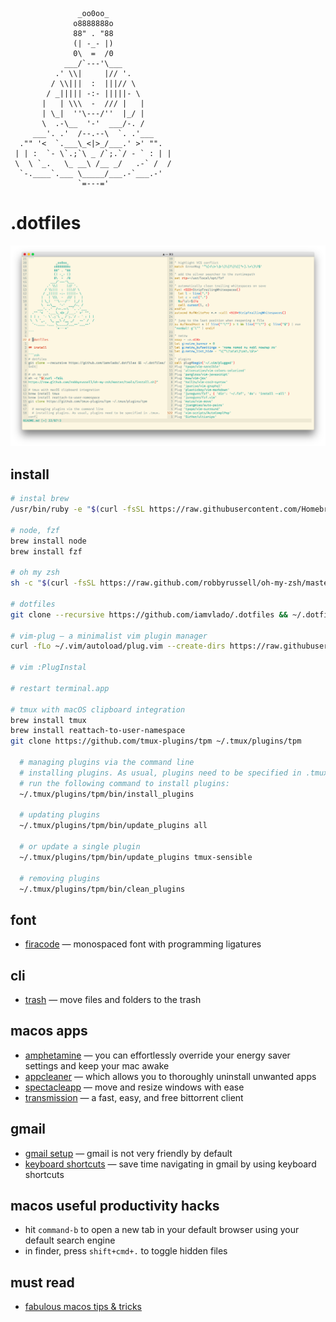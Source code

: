 ```
               _oo0oo_
              o8888888o
              88" . "88
              (| -_- |)
              0\  =  /0
            ___/`---'\___
          .' \\|     |// '.
         / \\|||  :  |||// \
        / _||||| -:- |||||- \
       |   | \\\  -  /// |   |
       | \_|  ''\---/''  |_/ |
       \  .-\__  '-'  ___/-. /
     ___'. .'  /--.--\  `. .'___
  ."" '<  `.___\_<|>_/___.' >' "".
 | | :  `- \`.;`\ _ /`;.`/ - ` : | |
 \  \ `_.   \_ __\ /__ _/   .-` /  /
  `-.____`.___ \_____/___.-`___.-'
               `=---='
```

# .dotfiles

![preview](./screenshots/preview.png)

## install

```zsh
# instal brew
/usr/bin/ruby -e "$(curl -fsSL https://raw.githubusercontent.com/Homebrew/install/master/install)"

# node, fzf
brew install node
brew install fzf

# oh my zsh
sh -c "$(curl -fsSL https://raw.github.com/robbyrussell/oh-my-zsh/master/tools/install.sh)"

# dotfiles
git clone --recursive https://github.com/iamvlado/.dotfiles && ~/.dotfiles/init

# vim-plug — a minimalist vim plugin manager
curl -fLo ~/.vim/autoload/plug.vim --create-dirs https://raw.githubusercontent.com/junegunn/vim-plug/master/plug.vim

# vim :PlugInstal

# restart terminal.app

# tmux with macOS clipboard integration
brew install tmux
brew install reattach-to-user-namespace
git clone https://github.com/tmux-plugins/tpm ~/.tmux/plugins/tpm

  # managing plugins via the command line
  # installing plugins. As usual, plugins need to be specified in .tmux.conf.
  # run the following command to install plugins:
  ~/.tmux/plugins/tpm/bin/install_plugins

  # updating plugins
  ~/.tmux/plugins/tpm/bin/update_plugins all

  # or update a single plugin
  ~/.tmux/plugins/tpm/bin/update_plugins tmux-sensible

  # removing plugins
  ~/.tmux/plugins/tpm/bin/clean_plugins
```

## font
+ [firacode](https://github.com/tonsky/FiraCode) — monospaced font with programming ligatures

## cli
+ [trash](https://github.com/sindresorhus/trash-cli) — move files and folders to the trash

## macos apps
+ [amphetamine](https://itunes.apple.com/app/amphetamine/id937984704?mt=12) — you can effortlessly override your energy saver settings and keep your mac awake
+ [appcleaner](https://freemacsoft.net/appcleaner/) — which allows you to thoroughly uninstall unwanted apps
+ [spectacleapp](https://www.spectacleapp.com) — move and resize windows with ease
+ [transmission](https://transmissionbt.com/download/) — a fast, easy, and free bittorrent client

## gmail
+ [gmail setup](https://iamstarkov.com/gmail-setup/) — gmail is not very friendly by default
+ [keyboard shortcuts](https://support.google.com/mail/answer/6594?hl=en) — save time navigating in gmail by using keyboard shortcuts

## macos useful productivity hacks
+ hit `command-b` to open a new tab in your default browser using your default search engine
+ in finder, press `shift+cmd+.` to toggle hidden files

## must read
+ [fabulous macos tips & tricks](https://blog.sindresorhus.com/macos-tips-tricks-13046cf377f8#.akgfqk1uo)
